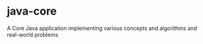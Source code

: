 # java-core
A Core Java application implementing various concepts and algorithms and real-world problems
